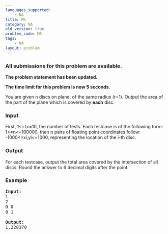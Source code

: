 ```yaml
---
languages_supported:
    - NA
title: M5
category: NA
old_version: true
problem_code: M5
tags:
    - NA
layout: problem
---
```

###  All submissions for this problem are available. 

**The problem statement has been updated.**

**The time limit for this problem is now 5 seconds.**

You are given n discs on plane, of the same radius (r=1). Output the area of the part of the plane which is covered by **each** disc.

### Input

First, 1<=t<=10, the number of tests. Each testcase is of the following form: 1<=n<=100000, then n pairs of floating point coordinates follow: -1000<=xi,yi<=1000, representing the location of the i-th disc.

### Output

For each testcase, output the total area covered by the intersection of all discs. Round the answer to 6 decimal digits after the point.

### Example

<pre><b>Input:</b>
1
2
0 0
0 1

<b>Output:</b>
1.228370

</pre>